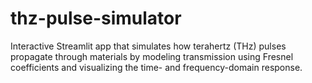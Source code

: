 # thz-pulse-simulator
Interactive Streamlit app that simulates how terahertz (THz) pulses propagate through materials by modeling transmission using Fresnel coefficients and visualizing the time- and frequency-domain response.
